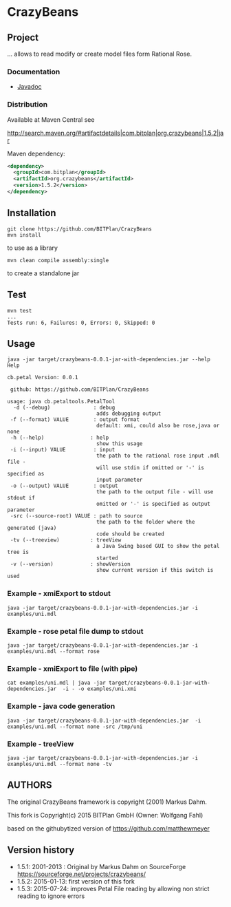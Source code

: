 CrazyBeans
==========

## Project 
... allows to read modify or create model files form Rational Rose. 

### Documentation
* [Javadoc](http://bitplan.github.io/CrazyBeans/apidocs/index.html)

### Distribution
Available at Maven Central see 

http://search.maven.org/#artifactdetails|com.bitplan|org.crazybeans|1.5.2|jar

Maven dependency:

```xml
<dependency>
  <groupId>com.bitplan</groupId>
  <artifactId>org.crazybeans</artifactId>
  <version>1.5.2</version>
</dependency>
```

## Installation
```
git clone https://github.com/BITPlan/CrazyBeans
mvn install
```
to use as a library 

```
mvn clean compile assembly:single
```
to create a standalone jar

## Test
```
mvn test
...
Tests run: 6, Failures: 0, Errors: 0, Skipped: 0
```

## Usage
```
java -jar target/crazybeans-0.0.1-jar-with-dependencies.jar --help
Help

cb.petal Version: 0.0.1

 github: https://github.com/BITPlan/CrazyBeans

usage: java cb.petaltools.PetalTool
  -d (--debug)              : debug
                             adds debugging output
 -f (--format) VALUE        : output format 
                             default: xmi, could also be rose,java or none
 -h (--help)               : help
                             show this usage
 -i (--input) VALUE         : input
                             the path to the rational rose input .mdl file -
                             will use stdin if omitted or '-' is specified as
                             input parameter
 -o (--output) VALUE        : output
                             the path to the output file - will use stdout if
                             omitted or '-' is specified as output parameter
 -src (--source-root) VALUE : path to source
                             the path to the folder where the generated (java)
                             code should be created
 -tv (--treeview)          : treeView
                             a Java Swing based GUI to show the petal tree is
                             started
 -v (--version)            : showVersion
                             show current version if this switch is used
```                      

### Example - xmiExport to stdout
```
java -jar target/crazybeans-0.0.1-jar-with-dependencies.jar -i examples/uni.mdl 
```

### Example - rose petal file dump to stdout
```
java -jar target/crazybeans-0.0.1-jar-with-dependencies.jar -i examples/uni.mdl --format rose
```

### Example - xmiExport to file (with pipe)
```
cat examples/uni.mdl | java -jar target/crazybeans-0.0.1-jar-with-dependencies.jar  -i - -o examples/uni.xmi
```

### Example - java code generation
```
java -jar target/crazybeans-0.0.1-jar-with-dependencies.jar  -i examples/uni.mdl --format none -src /tmp/uni
```

### Example - treeView
```
java -jar target/crazybeans-0.0.1-jar-with-dependencies.jar -i examples/uni.mdl --format none -tv 
```

## AUTHORS
The original CrazyBeans framework is copyright (2001) Markus Dahm. 

This fork is Copyright(c) 2015 BITPlan GmbH (Owner: Wolfgang Fahl)

based on the githubytized version of https://github.com/matthewmeyer

## Version history
* 1.5.1: 2001-2013 : Original by Markus Dahm on SourceForge https://sourceforge.net/projects/crazybeans/
* 1.5.2: 2015-01-13: first version of this fork
* 1.5.3: 2015-07-24: improves Petal File reading by allowing non strict reading to ignore errors